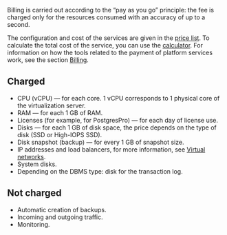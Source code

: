 Billing is carried out according to the “pay as you go” principle: the fee is charged only for the resources consumed with an accuracy of up to a second.

The configuration and cost of the services are given in the [price list](https://cloud.vk.com/pricelist). To calculate the total cost of the service, you can use the [calculator](https://cloud.vk.com/pricing). For information on how the tools related to the payment of platform services work, see the section [Billing](/en/additionals/billing/).

## Charged

- CPU (vCPU) — for each core. 1 vCPU corresponds to 1 physical core of the virtualization server.
- RAM — for each 1 GB of RAM.
- Licenses (for example, for PostgresPro) — for each day of license use.
- Disks — for each 1 GB of disk space, the price depends on the type of disk (SSD or High-IOPS SSD).
- Disk snapshot (backup) — for every 1 GB of snapshot size.
- IP addresses and load balancers, for more information, see [Virtual networks](/en/networks/vnet/tariffs).
- System disks.
- Depending on the DBMS type: disk for the transaction log.

## Not charged

- Automatic creation of backups.
- Incoming and outgoing traffic.
- Monitoring.
